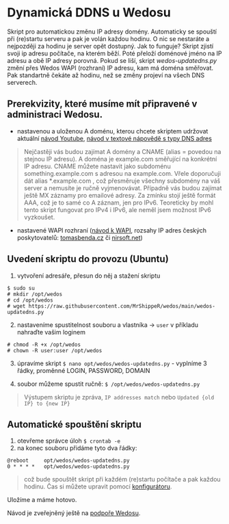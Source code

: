 # Dynamická DDNS u Wedosu
Skript pro automatickou změnu IP adresy domény. Automaticky se spouští při (re)startu serveru a pak je volán každou hodinu. O nic se nestaráte a nejpozději za hodinu je server opět dostupný. Jak to funguje? 
Skript zjistí svoji ip adresu počítače, na kterém běží. Poté přeloží doménové jméno na IP adresu a obě IP adresy porovná. Pokud se liší, skript *wedos-updatedns.py* změní přes Wedos WAPI (rozhraní) IP adresu, kam má doména směřovat. Pak standartně čekáte až hodinu, než se změny projeví na všech DNS serverech.

## Prerekvizity, které musíme mít připravené v administraci Wedosu.
- nastavenou a uloženou A doménu, kterou chcete skriptem udržovat aktuální [návod Youtube](https://youtu.be/TX9eJdxUDcI), [návod v textové nápovědě s typy DNS adres](https://kb.wedos.com/cs/dns/wedos-dns/wedos-dns-zaznamy-domeny/)
> Nejčastěji vás budou zajímat A domény a CNAME (alias = povedou na stejnou IP adresu). A doména je example.com směřující na konkrétní IP adresu. CNAME můžete nastavit jako subdoménu something.example.com s adresou na example.com. Vřele doporučuji dát alias *.example.com , což přesměruje všechny subdomény na váš server a nemusíte je ručně vyjmenovávat. Případně vás budou zajímat ještě MX záznamy pro emailové adresy. Za zmínku stojí ještě formát AAA, což je to samé co A záznam, jen pro IPv6. Teoreticky by mohl tento skript fungovat pro IPv4 i IPv6, ale neměl jsem možnost IPv6 vyzkoušet.
- nastavené WAPI rozhraní ([návod k WAPI](https://kb.wedos.com/cs/wapi-api-rozhrani/zakladni-informace-wapi-api-rozhrani/wapi-aktivace-a-nastaveni/), rozsahy IP adres českých poskytovatelů: [tomasbenda.cz](https://www.tomasbenda.cz/2016/08/27/rozsah-ipv4-adres-pridelenych-pro-ceskou-republiku/) či [nirsoft.net](https://www.nirsoft.net/countryip/cz.html))



## Uvedení skriptu do provozu (Ubuntu)
1. vytvoření adresáře, přesun do něj a stažení skriptu 
```
$ sudo su
# mkdir /opt/wedos 
# cd /opt/wedos
# wget https://raw.githubusercontent.com/MrShippeR/wedos/main/wedos-updatedns.py
```

2. nastaveníme spustitelnost souboru a vlastníka -> ```user``` v příkladu nahraďte vašim loginem
```
# chmod -R +x /opt/wedos
# chown -R user:user /opt/wedos
```

3. úpravíme skript ```$ nano opt/wedos/wedos-updatedns.py``` - vyplníme 3 řádky, proměnné LOGIN, PASSWORD, DOMAIN 

4. soubor můžeme spustit ručně: ```$ /opt/wedos/wedos-updatedns.py```
> Výstupem skriptu je zpráva, ```IP addresses match``` nebo ```Updated {old IP} to {new IP}```

## Automatické spouštění skriptu
1. otevřeme správce úloh ```$ crontab -e```
2. na konec souboru přidáme tyto dva řádky:
```
@reboot     opt/wedos/wedos-updatedns.py
0 * * * *   opt/wedos/wedos-updatedns.py
```
> což bude spouštět skript při každém (re)startu počítače a pak každou hodinu. Čas si můžete upravit pomocí [konfigurátoru](https://crontab.guru/).

Uložíme a máme hotovo.

Návod je zveřejněný ještě na [podpoře Wedosu](https://help.wedos.cz/navody/domeny/dynamicka-dns-ddns-u-wedosu/). 
